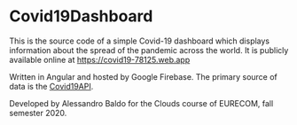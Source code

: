 # Covid19Dashboard

This is the source code of a simple Covid-19 dashboard which displays information about the spread of the pandemic across the world.
It is publicly available online at https://covid19-78125.web.app

Written in Angular and hosted by Google Firebase. The primary source of data is the <a href="https://covid19api.com/">Covid19API</a>.

Developed by Alessandro Baldo for the Clouds course of EURECOM, fall semester 2020.
